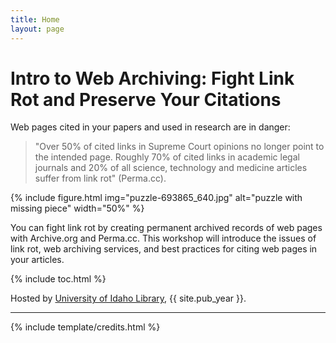 ```yaml
---
title: Home
layout: page
---
```


# Intro to Web Archiving: Fight Link Rot and Preserve Your Citations

Web pages cited in your papers and used in research are in danger:

> "Over 50% of cited links in Supreme Court opinions no longer point to the intended page. Roughly 70% of cited links in academic legal journals and 20% of all science, technology and medicine articles suffer from link rot" (Perma.cc).

{% include figure.html img="puzzle-693865_640.jpg" alt="puzzle with missing piece" width="50%" %}

You can fight link rot by creating permanent archived records of web pages with Archive.org and Perma.cc. 
This workshop will introduce the issues of link rot, web archiving services, and best practices for citing web pages in your articles.

{% include toc.html %}

Hosted by [University of Idaho Library](http://www.lib.uidaho.edu/), {{ site.pub_year }}.

------

{% include template/credits.html %}
